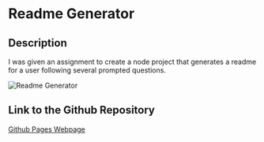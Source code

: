 # Readme Generator

## Description

I was given an assignment to create a node project that generates a readme for a user following several prompted questions. 

![Readme Generator](./develop/utils/readme.gif)

## Link to the Github Repository

[Github Pages Webpage](https://github.com/jagatston/Readme-Generator)
